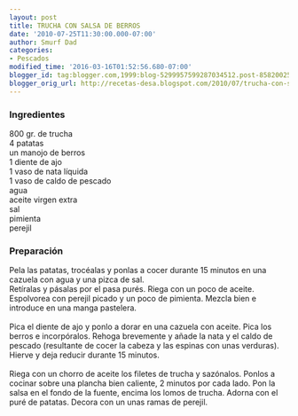 ```yaml
---
layout: post
title: TRUCHA CON SALSA DE BERROS
date: '2010-07-25T11:30:00.000-07:00'
author: Smurf Dad
categories:
- Pescados
modified_time: '2016-03-16T01:52:56.680-07:00'
blogger_id: tag:blogger.com,1999:blog-5299957599287034512.post-8582002545524281205
blogger_orig_url: http://recetas-desa.blogspot.com/2010/07/trucha-con-salsa-de-berros.html
---
```


<h3>Ingredientes</h3><p>800 gr. de trucha<br/>4 patatas<br/>un manojo de berros<br/>1 diente de ajo<br/>1 vaso de nata l&iacute;quida<br/>1 vaso de caldo de pescado<br/>agua<br/>aceite virgen extra<br/>sal<br/>pimienta<br/>perejil</p><h3>Preparaci&oacute;n</h3><p>Pela las patatas, troc&eacute;alas y ponlas a cocer durante 15 minutos en una cazuela con agua y una pizca de sal.<br/>Ret&iacute;ralas y p&aacute;salas por el pasa pur&eacute;s. Riega con un poco de aceite. Espolvorea con perejil picado y un poco de pimienta. Mezcla bien e introduce en una manga pastelera.<br/><br/>Pica el diente de ajo y ponlo a dorar en una cazuela con aceite. Pica los berros e incorp&oacute;ralos. Rehoga brevemente y a&ntilde;ade la nata y el caldo de pescado (resultante de cocer la cabeza y las espinas con unas verduras). Hierve y deja reducir durante 15 minutos.<br/><br/>Riega con un chorro de aceite los filetes de trucha y saz&oacute;nalos. Ponlos a cocinar sobre una plancha bien caliente, 2 minutos por cada lado. Pon la salsa en el fondo de la fuente, encima los lomos de trucha. Adorna con el pur&eacute; de patatas. Decora con un unas ramas de perejil.</p>
